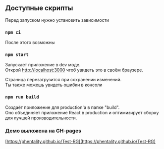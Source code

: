 ## Доступные скрипты

Перед запуском нужно установить зависимости
### `npm ci`

После этого возможны

### `npm start`

Запускает приложение в dev моде.\
Открой [http://localhost:3000](http://localhost:3000) чтоб увидеть это в своём браузере.

Страница перезагрузится при сохранении изменений.\
Ты также можешь увидеть ошибки в консоли

### `npm run build`

Создаёт приложение для production'а в папке "build".\
Оно объединяет приложение React в production и оптимизирует сборку для лучшей производительности.

### Демо выложена на GH-pages

[https://phentality.github.io/Test-RG](https://phentality.github.io/Test-RG)
